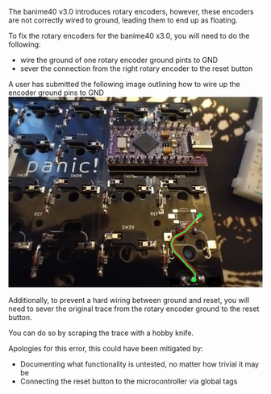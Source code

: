 The banime40 v3.0 introduces rotary encoders, however, these encoders are not correctly wired to ground, leading them to end up as floating.

To fix the rotary encoders for the banime40 x3.0, you will need to do the following:
- wire the ground of one rotary encoder ground pints to GND
- sever the connection from the right rotary encoder to the reset button

A user has submitted the following image outlining how to wire up the encoder ground pins to GND
![wiring guide](https://raw.githubusercontent.com/ChrisChrisLoLo/banime40/master/docs/images/hotfix.png)

Additionally, to prevent a hard wiring between ground and reset, you will need to sever the original trace from the rotary encoder ground to the reset button.

You can do so by scraping the trace with a hobby knife.

Apologies for this error, this could have been mitigated by:
- Documenting what functionality is untested, no matter how trivial it may be
- Connecting the reset button to the microcontroller via global tags

